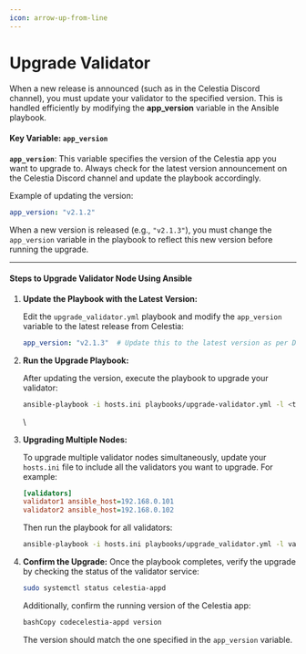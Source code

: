 ```yaml
---
icon: arrow-up-from-line
---
```


# Upgrade Validator

When a new release is announced (such as in the Celestia Discord channel), you must update your validator to the specified version. This is handled efficiently by modifying the **app\_version** variable in the Ansible playbook.

#### **Key Variable: `app_version`**

**`app_version`**: This variable specifies the version of the Celestia app you want to upgrade to. Always check for the latest version announcement on the Celestia Discord channel and update the playbook accordingly.

Example of updating the version:

```yaml
app_version: "v2.1.2"
```

When a new version is released (e.g., `"v2.1.3"`), you must change the `app_version` variable in the playbook to reflect this new version before running the upgrade.

***

#### **Steps to Upgrade Validator Node Using Ansible**

1.  **Update the Playbook with the Latest Version:**

    Edit the `upgrade_validator.yml` playbook and modify the `app_version` variable to the latest release from Celestia:

    ```yaml
    app_version: "v2.1.3"  # Update this to the latest version as per Discord announcement
    ```
2.  **Run the Upgrade Playbook:**

    After updating the version, execute the playbook to upgrade your validator:

    ```bash
    ansible-playbook -i hosts.ini playbooks/upgrade-validator.yml -l <target-host>
    ```

    \

3.  **Upgrading Multiple Nodes:**

    To upgrade multiple validator nodes simultaneously, update your `hosts.ini` file to include all the validators you want to upgrade. For example:

    ```ini
    [validators]
    validator1 ansible_host=192.168.0.101
    validator2 ansible_host=192.168.0.102
    ```

    Then run the playbook for all validators:

    ```bash
    ansible-playbook -i hosts.ini playbooks/upgrade_validator.yml -l validators
    ```
4.  **Confirm the Upgrade:** Once the playbook completes, verify the upgrade by checking the status of the validator service:

    ```bash
    sudo systemctl status celestia-appd
    ```

    Additionally, confirm the running version of the Celestia app:

    ```bash
    bashCopy codecelestia-appd version
    ```

    The version should match the one specified in the `app_version` variable.
